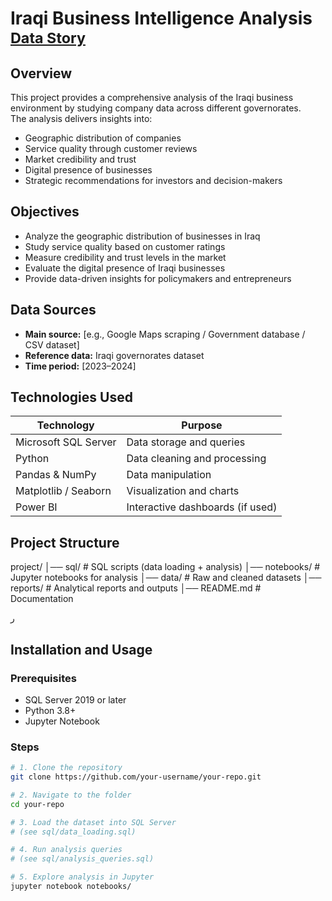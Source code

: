 # Iraqi Business Intelligence Analysis <sub>[Data Story](https://data-story-business-data-zyq5frn.gamma.site/)</sub>

## Overview
This project provides a comprehensive analysis of the Iraqi business environment by studying company data across different governorates.  
The analysis delivers insights into:
- Geographic distribution of companies
- Service quality through customer reviews
- Market credibility and trust
- Digital presence of businesses
- Strategic recommendations for investors and decision-makers

## Objectives
- Analyze the geographic distribution of businesses in Iraq  
- Study service quality based on customer ratings  
- Measure credibility and trust levels in the market  
- Evaluate the digital presence of Iraqi businesses  
- Provide data-driven insights for policymakers and entrepreneurs  

## Data Sources
- **Main source:** [e.g., Google Maps scraping / Government database / CSV dataset]  
- **Reference data:** Iraqi governorates dataset  
- **Time period:** [2023–2024]  

## Technologies Used
| Technology              | Purpose                          |
|--------------------------|----------------------------------|
| Microsoft SQL Server     | Data storage and queries         |
| Python                   | Data cleaning and processing     |
| Pandas & NumPy           | Data manipulation                |
| Matplotlib / Seaborn     | Visualization and charts         |
| Power BI                 | Interactive dashboards (if used) |

## Project Structure
project/
│── sql/ # SQL scripts (data loading + analysis)
│── notebooks/ # Jupyter notebooks for analysis
│── data/ # Raw and cleaned datasets
│── reports/ # Analytical reports and outputs
│── README.md # Documentation

ر
## Installation and Usage

### Prerequisites
- SQL Server 2019 or later  
- Python 3.8+  
- Jupyter Notebook  

### Steps
```bash
# 1. Clone the repository
git clone https://github.com/your-username/your-repo.git

# 2. Navigate to the folder
cd your-repo

# 3. Load the dataset into SQL Server
# (see sql/data_loading.sql)

# 4. Run analysis queries
# (see sql/analysis_queries.sql)

# 5. Explore analysis in Jupyter
jupyter notebook notebooks/
